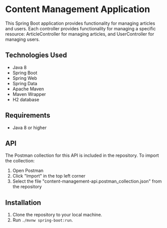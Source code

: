 # Content Management Application

This Spring Boot application provides functionality for managing articles and users. Each controller provides functionality for managing a specific resource: ArticleController for managing articles, and UserController for managing users.

## Technologies Used
- Java 8
- Spring Boot
- Spring Web
- Spring Data
- Apache Maven
- Maven Wrapper
- H2 database

## Requirements
- Java 8 or higher

## API 
The Postman collection for this API is included in the repository. To import the collection:
1. Open Postman
2. Click "Import" in the top left corner
3. Select the file "content-management-api.postman_collection.json" from the repository

## Installation
1. Clone the repository to your local machine.
2. Run `./mvnw spring-boot:run`.
